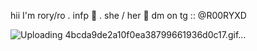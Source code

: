hii I'm rory/ro . infp 🎀 . she / her 🖤
      dm on tg  :: @R00RYXD


![Uploading 4bcda9de2a10f0ea38799661936d0c17.gif…]()
